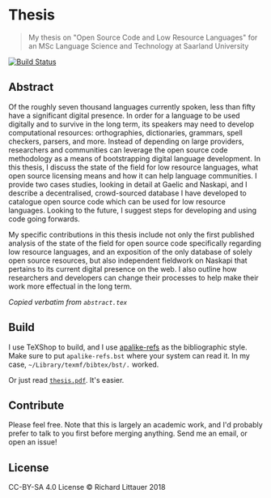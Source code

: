# Thesis

> My thesis on "Open Source Code and Low Resource Languages" for an MSc Language Science and Technology at Saarland University

[![Build Status](https://api.travis-ci.org/RichardLitt/thesis.svg?branch=master)](https://travis-ci.org/RichardLitt/thesis)

## Abstract


Of the roughly seven thousand languages currently spoken, less than fifty have a significant digital presence. In order for a language to be used digitally and to survive in the long term, its speakers may need to develop computational resources: orthographies, dictionaries, grammars, spell checkers, parsers, and more. Instead of depending on large providers, researchers and communities can leverage the open source code methodology as a means of bootstrapping digital language development. In this thesis, I discuss the state of the field for low resource languages, what open source licensing means and how it can help language communities. I provide two cases studies, looking in detail at Gaelic and Naskapi, and I describe a decentralised, crowd-sourced database I have developed to catalogue open source code which can be used for low resource languages. Looking to the future, I suggest steps for developing and using code going forwards.

My specific contributions in this thesis include not only the first published analysis of the state of the field for open source code specifically regarding low resource languages, and an exposition of the only database of solely open source resources, but also independent fieldwork on Naskapi that pertains to its current digital presence on the web. I also outline how researchers and developers can change their processes to help make their work more effectual in the long term.

_Copied verbatim from `abstract.tex`_

## Build

I use TeXShop to build, and I use [apalike-refs](https://github.com/matthieu-vergne/LaTeX) as the bibliographic style. Make sure to put `apalike-refs.bst` where your system can read it. In my case, `~/Library/texmf/bibtex/bst/.` worked.

Or just read [`thesis.pdf`](https://github.com/RichardLitt/thesis/blob/master/thesis.pdf). It's easier.

## Contribute

Please feel free. Note that this is largely an academic work, and I'd probably prefer to talk to you first before merging anything. Send me an email, or open an issue!

## License

CC-BY-SA 4.0 License © Richard Littauer 2018
